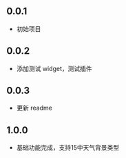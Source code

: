 ## 0.0.1

* 初始项目

## 0.0.2

- 添加测试 widget，测试插件

## 0.0.3

- 更新 readme

## 1.0.0

- 基础功能完成，支持15中天气背景类型